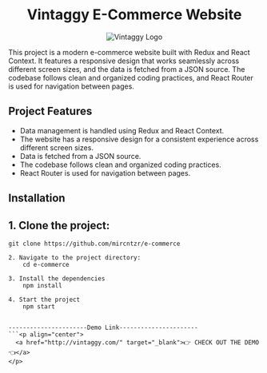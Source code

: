 <h1 align="center">Vintaggy E-Commerce Website</h1>

<p align="center">
  <img src="https://upload.wikimedia.org/wikipedia/commons/thumb/a/ac/Eo_circle_orange_letter-v.svg/1200px-Eo_circle_orange_letter-v.svg.png" alt="Vintaggy Logo">
</p>

This project is a modern e-commerce website built with Redux and React Context. It features a responsive design that works seamlessly across different screen sizes, and the data is fetched from a JSON source. The codebase follows clean and organized coding practices, and React Router is used for navigation between pages.

## Project Features

- Data management is handled using Redux and React Context.
- The website has a responsive design for a consistent experience across different screen sizes.
- Data is fetched from a JSON source.
- The codebase follows clean and organized coding practices.
- React Router is used for navigation between pages.

## Installation

## 1. Clone the project:

````shell
git clone https://github.com/mircntzr/e-commerce

2. Navigate to the project directory:
    cd e-commerce

3. Install the dependencies
    npm install

4. Start the project
    npm start


----------------------Demo Link----------------------
```<p align="center">
  <a href="http://vintaggy.com/" target="_blank">👉 CHECK OUT THE DEMO 👈</a>
</p>
````
